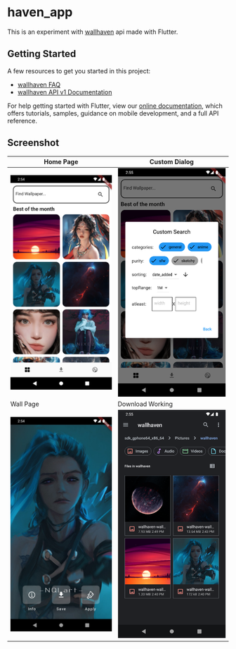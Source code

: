 # haven_app

This is an experiment with [wallhaven](https://wallhaven.cc/) api made with Flutter.

## Getting Started

A few resources to get you started in this project:

- [wallhaven FAQ](https://wallhaven.cc/faq)
- [wallhaven API v1 Documentation](https://wallhaven.cc/help/api)

For help getting started with Flutter, view our
[online documentation](https://flutter.dev/docs), which offers tutorials,
samples, guidance on mobile development, and a full API reference.

## Screenshot

|                Home Page                 |                Custom Dialog                 |
| ---------------------------------------- | -------------------------------------------- |
|![Home Page](screenshots/Screenshot_1.png)|![Custom Dialog](screenshots/Screenshot_2.png)|
|                Wall Page                 |                Download Working                 |
|![Wall Page](screenshots/Screenshot_3.png)|![Download Working](screenshots/Screenshot_4.png)|
